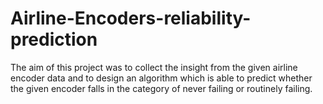 # Airline-Encoders-reliability-prediction
The aim of this project was to collect the insight from the given airline encoder data and to design an algorithm which is able to predict whether the given encoder falls in the category of never failing or routinely failing.

